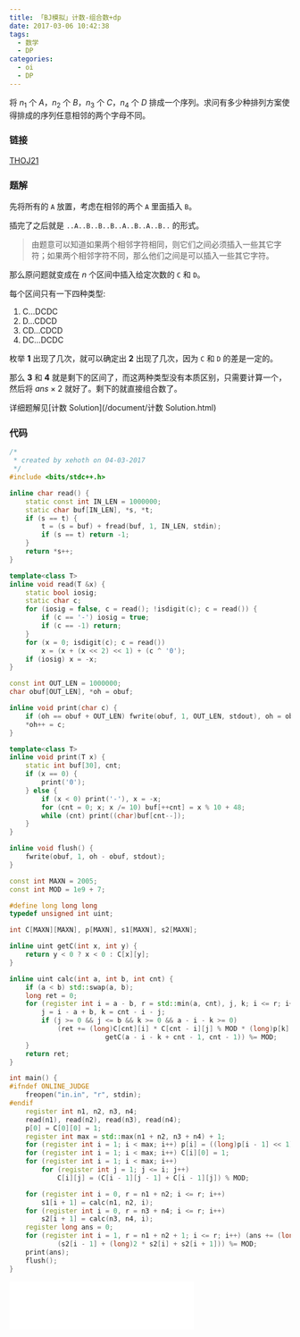 ```yaml
---
title: 「BJ模拟」计数-组合数+dp
date: 2017-03-06 10:42:38
tags:
  - 数学
  - DP
categories:
  - oi
  - DP
---
```

将 $n_1$ 个 $A$，$n_2$ 个 $B$，$n_3$ 个 $C$，$n_4$ 个 $D$ 排成一个序列。求问有多少种排列方案使得排成的序列任意相邻的两个字母不同。
<!-- more -->
### 链接
[THOJ21](http://thoj.xehoth.cc:5283/problem/21)

### 题解
先将所有的 `A` 放置，考虑在相邻的两个 `A` 里面插入 `B`。

插完了之后就是 `..A..B..B..B..A..B..A..B..` 的形式。

> 由题意可以知道如果两个相邻字符相同，则它们之间必须插入一些其它字符；如果两个相邻字符不同，那么他们之间是可以插入一些其它字符。

那么原问题就变成在 $n$ 个区间中插入给定次数的 `C` 和 `D`。

每个区间只有一下四种类型:
1. C...DCDC
2. D...CDCD
3. CD...CDCD
4. DC...DCDC

枚举 **1** 出现了几次，就可以确定出 **2** 出现了几次，因为 `C` 和 `D` 的差是一定的。

那么 **3** 和 **4** 就是剩下的区间了，而这两种类型没有本质区别，只需要计算一个，然后将 $ans \times 2$ 就好了。剩下的就直接组合数了。

详细题解见[计数 Solution](/document/计数 Solution.html)

### 代码
``` cpp
/* 
 * created by xehoth on 04-03-2017
 */
#include <bits/stdc++.h>

inline char read() {
    static const int IN_LEN = 1000000;
    static char buf[IN_LEN], *s, *t;
    if (s == t) {
        t = (s = buf) + fread(buf, 1, IN_LEN, stdin);
        if (s == t) return -1;
    }
    return *s++;
}

template<class T>
inline void read(T &x) {
    static bool iosig;
    static char c;
    for (iosig = false, c = read(); !isdigit(c); c = read()) {
        if (c == '-') iosig = true;
        if (c == -1) return;
    }
    for (x = 0; isdigit(c); c = read())
        x = (x + (x << 2) << 1) + (c ^ '0');
    if (iosig) x = -x;
}

const int OUT_LEN = 1000000;
char obuf[OUT_LEN], *oh = obuf;

inline void print(char c) {
    if (oh == obuf + OUT_LEN) fwrite(obuf, 1, OUT_LEN, stdout), oh = obuf;
    *oh++ = c;
}

template<class T>
inline void print(T x) {
    static int buf[30], cnt;
    if (x == 0) {
        print('0');
    } else {
        if (x < 0) print('-'), x = -x;
        for (cnt = 0; x; x /= 10) buf[++cnt] = x % 10 + 48;
        while (cnt) print((char)buf[cnt--]);
    }
}

inline void flush() {
    fwrite(obuf, 1, oh - obuf, stdout);
}

const int MAXN = 2005;
const int MOD = 1e9 + 7;

#define long long long
typedef unsigned int uint;

int C[MAXN][MAXN], p[MAXN], s1[MAXN], s2[MAXN];

inline uint getC(int x, int y) {
    return y < 0 ? x < 0 : C[x][y];
}

inline uint calc(int a, int b, int cnt) {
    if (a < b) std::swap(a, b);
    long ret = 0;
    for (register int i = a - b, r = std::min(a, cnt), j, k; i <= r; i++) {
        j = i - a + b, k = cnt - i - j;
        if (j >= 0 && j <= b && k >= 0 && a - i - k >= 0)
            (ret += (long)C[cnt][i] * C[cnt - i][j] % MOD * (long)p[k] % MOD * 
                        getC(a - i - k + cnt - 1, cnt - 1)) %= MOD;
    }
    return ret;
}

int main() {
#ifndef ONLINE_JUDGE
    freopen("in.in", "r", stdin);
#endif
    register int n1, n2, n3, n4;
    read(n1), read(n2), read(n3), read(n4);
    p[0] = C[0][0] = 1;
    register int max = std::max(n1 + n2, n3 + n4) + 1;
    for (register int i = 1; i < max; i++) p[i] = ((long)p[i - 1] << 1) % MOD;
    for (register int i = 1; i < max; i++) C[i][0] = 1;
    for (register int i = 1; i < max; i++)
        for (register int j = 1; j <= i; j++)
            C[i][j] = (C[i - 1][j - 1] + C[i - 1][j]) % MOD;

    for (register int i = 0, r = n1 + n2; i <= r; i++) 
        s1[i + 1] = calc(n1, n2, i);
    for (register int i = 0, r = n3 + n4; i <= r; i++) 
        s2[i + 1] = calc(n3, n4, i);
    register long ans = 0;
    for (register int i = 1, r = n1 + n2 + 1; i <= r; i++) (ans += (long)s1[i] *
            (s2[i - 1] + (long)2 * s2[i] + s2[i + 1])) %= MOD;
    print(ans);
    flush();
}
```
<iframe frameborder="no" border="0" marginwidth="0" marginheight="0" width=330 height=86 src="//music.163.com/outchain/player?type=2&id=793740&auto=1&height=66"></iframe>